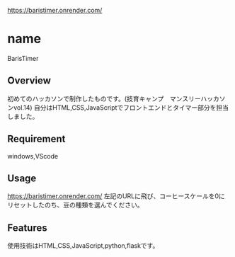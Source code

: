 https://baristimer.onrender.com/
# name
BarisTimer
## Overview
初めてのハッカソンで制作したものです。(技育キャンプ　マンスリーハッカソンvol.14)
自分はHTML,CSS,JavaScriptでフロントエンドとタイマー部分を担当しました。
## Requirement
windows,VScode
## Usage
https://baristimer.onrender.com/
左記のURLに飛び、コーヒースケールを0にリセットしたのち、豆の種類を選んでください。
## Features
使用技術はHTML,CSS,JavaScript,python,flaskです。
 
